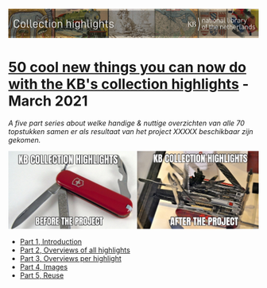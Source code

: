 ![Banner](../images/banners/KBTopstukkenBannerWikimedia_EN.jpg)

# [50 cool new things you can now do with the KB's collection highlights](Cool%20new%20things%20you%20can%20now%20do%20with%20the%20KB's%20collection%20highlights/index.html) - March 2021
*A five part series about welke handige & nuttige overzichten van alle 70 topstukken samen er als resultaat van het project XXXXX beschikbaar zijn gekomen.*

<a href="Part%201%2C%20Introduction.html"><img src="images/KBtopstukkenMemeEN.jpg"/></a>

- [Part 1, Introduction](Part%201%2C%20Introduction.html)
- [Part 2, Overviews of all highlights](Part%202%2C%20Overviews%20of%20all%20highlights.html)
- [Part 3, Overviews per highlight](Part%203%2C%20Overviews%20per%20highlight.html)
- [Part 4, Images](Part%204%2C%20Images.html)
- [Part 5, Reuse](Part%205%2C%20Reuse.html)
